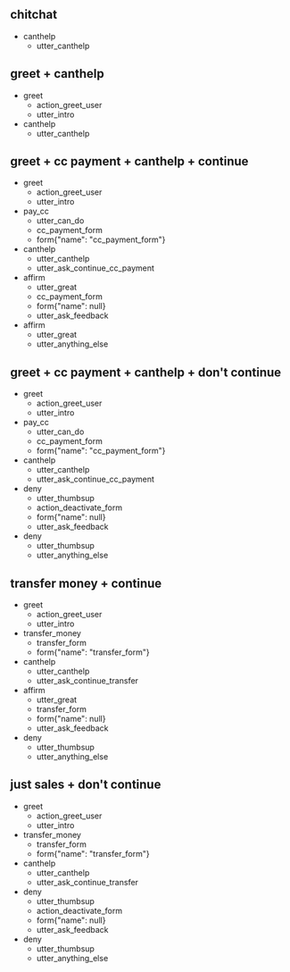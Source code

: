 ## chitchat
* canthelp
    - utter_canthelp

## greet + canthelp
* greet
    - action_greet_user
    - utter_intro
* canthelp
    - utter_canthelp

## greet + cc payment + canthelp + continue
* greet
    - action_greet_user
    - utter_intro
* pay_cc
    - utter_can_do
    - cc_payment_form
    - form{"name": "cc_payment_form"}
* canthelp
    - utter_canthelp
    - utter_ask_continue_cc_payment
* affirm
    - utter_great
    - cc_payment_form
    - form{"name": null}
    - utter_ask_feedback
* affirm
    - utter_great
    - utter_anything_else

## greet + cc payment + canthelp + don't continue
* greet
    - action_greet_user
    - utter_intro
* pay_cc
    - utter_can_do
    - cc_payment_form
    - form{"name": "cc_payment_form"}
* canthelp
    - utter_canthelp
    - utter_ask_continue_cc_payment
* deny
    - utter_thumbsup
    - action_deactivate_form
    - form{"name": null}
    - utter_ask_feedback
* deny
    - utter_thumbsup
    - utter_anything_else

## transfer money + continue
* greet
    - action_greet_user
    - utter_intro
* transfer_money
    - transfer_form
    - form{"name": "transfer_form"}
* canthelp
    - utter_canthelp
    - utter_ask_continue_transfer
* affirm
    - utter_great
    - transfer_form
    - form{"name": null}
    - utter_ask_feedback
* deny
    - utter_thumbsup
    - utter_anything_else

## just sales + don't continue
* greet
    - action_greet_user
    - utter_intro
* transfer_money
    - transfer_form
    - form{"name": "transfer_form"}
* canthelp
    - utter_canthelp
    - utter_ask_continue_transfer
* deny
    - utter_thumbsup
    - action_deactivate_form
    - form{"name": null}
    - utter_ask_feedback
* deny
    - utter_thumbsup
    - utter_anything_else
